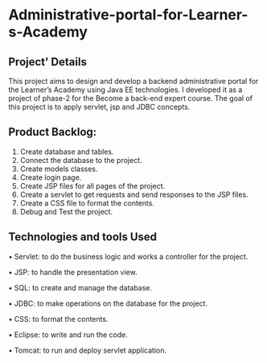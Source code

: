 # Administrative-portal-for-Learner-s-Academy
## Project' Details
   This project aims to design and develop a backend administrative portal for the Learner’s Academy using Java EE technologies. 
  I developed it as a project of phase-2 for the Become a back-end expert course.
  The goal of this project is to apply servlet, jsp and JDBC concepts.

## Product Backlog:
  1.	Create database and tables.
  2.	Connect the database to the project.
  3.	Create models classes.
  4.	Create login page.
  5.	Create JSP files for all pages of the project.
  6.	Create a servlet to get requests and send responses to the JSP files.
  7.	Create a CSS file to format the contents.
  8.	Debug and Test the project.

## Technologies and tools Used
•	Servlet: to do the business logic and works a controller for the project. 

•	JSP: to handle the presentation view.

•	SQL: to create and manage the database.

•	JDBC: to make operations on the database for the project.

•	CSS: to format the contents.

•	Eclipse: to write and run the code.

•	Tomcat: to run and deploy servlet application.








